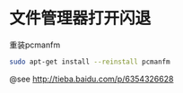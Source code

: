 # 文件管理器打开闪退

重装pcmanfm


```sh
sudo apt-get install --reinstall pcmanfm
```

@see http://tieba.baidu.com/p/6354326628